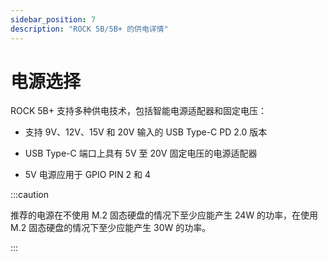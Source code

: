 ```yaml
---
sidebar_position: 7
description: "ROCK 5B/5B+ 的供电详情"
---
```


# 电源选择

ROCK 5B+ 支持多种供电技术，包括智能电源适配器和固定电压：

- 支持 9V、12V、15V 和 20V 输入的 USB Type-C PD 2.0 版本

- USB Type-C 端口上具有 5V 至 20V 固定电压的电源适配器

- 5V 电源应用于 GPIO PIN 2 和 4

:::caution

推荐的电源在不使用 M.2 固态硬盘的情况下至少应能产生 24W 的功率，在使用 M.2 固态硬盘的情况下至少应能产生 30W 的功率。

:::
